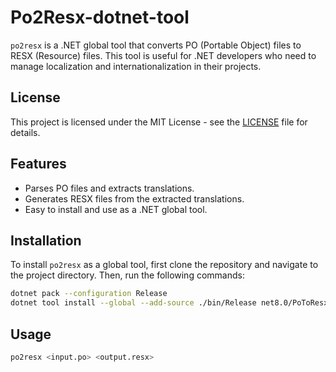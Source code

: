 # Po2Resx-dotnet-tool

`po2resx` is a .NET global tool that converts PO (Portable Object) files to RESX (Resource) files. This tool is useful for .NET developers who need to manage localization and internationalization in their projects.

## License

This project is licensed under the MIT License - see the [LICENSE](LICENSE) file for details.

## Features

- Parses PO files and extracts translations.
- Generates RESX files from the extracted translations.
- Easy to install and use as a .NET global tool.

## Installation

To install `po2resx` as a global tool, first clone the repository and navigate to the project directory. Then, run the following commands:

```sh
dotnet pack --configuration Release
dotnet tool install --global --add-source ./bin/Release net8.0/PoToResxTool
```

## Usage

```sh
po2resx <input.po> <output.resx>
```

